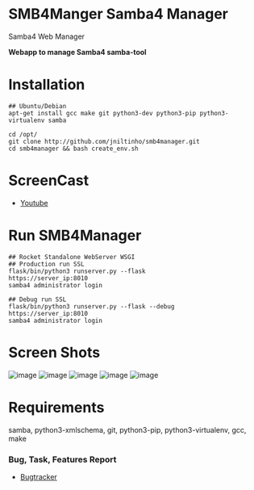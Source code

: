 SMB4Manger Samba4 Manager
===========

Samba4 Web Manager

**Webapp to manage Samba4 samba-tool**

Installation
====

    ## Ubuntu/Debian
    apt-get install gcc make git python3-dev python3-pip python3-virtualenv samba

    cd /opt/
    git clone http://github.com/jniltinho/smb4manager.git
    cd smb4manager && bash create_env.sh


ScreenCast
====
* [Youtube](https://www.youtube.com/watch?v=iK73rl2rvSs)


Run SMB4Manager
====

    ## Rocket Standalone WebServer WSGI
    ## Production run SSL
    flask/bin/python3 runserver.py --flask
    https://server_ip:8010
    samba4 administrator login

    ## Debug run SSL
    flask/bin/python3 runserver.py --flask --debug
    https://server_ip:8010
    samba4 administrator login


Screen Shots
====

![image](https://raw.github.com/jniltinho/smb4manager/master/screens/smb4manager_login.png)
![image](https://raw.github.com/jniltinho/smb4manager/master/screens/smb4manager_dashboard.png)
![image](https://raw.github.com/jniltinho/smb4manager/master/screens/smb4manager_user_add.png)
![image](https://raw.github.com/jniltinho/smb4manager/master/screens/smb4manager_user_edit.png)
![image](https://raw.github.com/jniltinho/smb4manager/master/screens/smb4manager_users.png)



Requirements
====
samba, python3-xmlschema, git, python3-pip, python3-virtualenv, gcc, make


### Bug, Task, Features Report

* [Bugtracker](https://github.com/jniltinho/smb4manager/issues)
